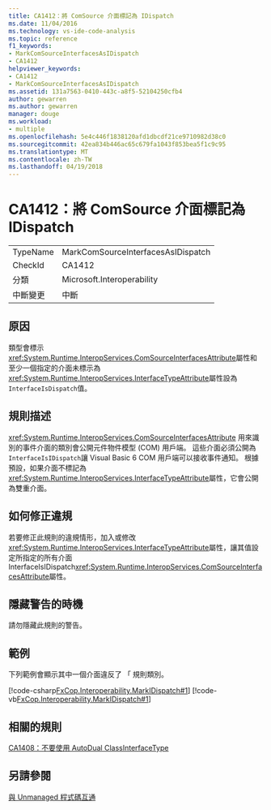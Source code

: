 ```yaml
---
title: CA1412：將 ComSource 介面標記為 IDispatch
ms.date: 11/04/2016
ms.technology: vs-ide-code-analysis
ms.topic: reference
f1_keywords:
- MarkComSourceInterfacesAsIDispatch
- CA1412
helpviewer_keywords:
- CA1412
- MarkComSourceInterfacesAsIDispatch
ms.assetid: 131a7563-0410-443c-a8f5-52104250cfb4
author: gewarren
ms.author: gewarren
manager: douge
ms.workload:
- multiple
ms.openlocfilehash: 5e4c446f1838120afd1dbcdf21ce9710982d38c0
ms.sourcegitcommit: 42ea834b446ac65c679fa1043f853bea5f1c9c95
ms.translationtype: MT
ms.contentlocale: zh-TW
ms.lasthandoff: 04/19/2018
---
```

# <a name="ca1412-mark-comsource-interfaces-as-idispatch"></a>CA1412：將 ComSource 介面標記為 IDispatch
|||
|-|-|
|TypeName|MarkComSourceInterfacesAsIDispatch|
|CheckId|CA1412|
|分類|Microsoft.Interoperability|
|中斷變更|中斷|

## <a name="cause"></a>原因
 類型會標示<xref:System.Runtime.InteropServices.ComSourceInterfacesAttribute>屬性和至少一個指定的介面未標示為<xref:System.Runtime.InteropServices.InterfaceTypeAttribute>屬性設為`InterfaceIsDispatch`值。

## <a name="rule-description"></a>規則描述
 <xref:System.Runtime.InteropServices.ComSourceInterfacesAttribute> 用來識別的事件介面的類別會公開元件物件模型 (COM) 用戶端。 這些介面必須公開為`InterfaceIsIDispatch`讓 Visual Basic 6 COM 用戶端可以接收事件通知。 根據預設，如果介面不標記為<xref:System.Runtime.InteropServices.InterfaceTypeAttribute>屬性，它會公開為雙重介面。

## <a name="how-to-fix-violations"></a>如何修正違規
 若要修正此規則的違規情形，加入或修改<xref:System.Runtime.InteropServices.InterfaceTypeAttribute>屬性，讓其值設定所指定的所有介面 InterfaceIsIDispatch<xref:System.Runtime.InteropServices.ComSourceInterfacesAttribute>屬性。

## <a name="when-to-suppress-warnings"></a>隱藏警告的時機
 請勿隱藏此規則的警告。

## <a name="example"></a>範例
 下列範例會顯示其中一個介面違反了 「 規則類別。

 [!code-csharp[FxCop.Interoperability.MarkIDispatch#1](../code-quality/codesnippet/CSharp/ca1412-mark-comsource-interfaces-as-idispatch_1.cs)]
 [!code-vb[FxCop.Interoperability.MarkIDispatch#1](../code-quality/codesnippet/VisualBasic/ca1412-mark-comsource-interfaces-as-idispatch_1.vb)]

## <a name="related-rules"></a>相關的規則
 [CA1408：不要使用 AutoDual ClassInterfaceType](../code-quality/ca1408-do-not-use-autodual-classinterfacetype.md)

## <a name="see-also"></a>另請參閱
 [與 Unmanaged 程式碼互通](/dotnet/framework/interop/index)